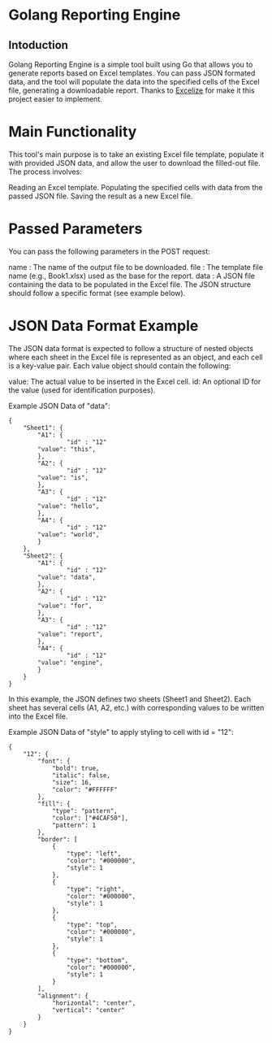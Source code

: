 ﻿# Golang Reporting Engine

## Intoduction

Golang Reporting Engine is a simple tool built using Go that allows you to generate reports based on Excel templates. You can pass JSON formated data, and the tool will populate the data into the specified cells of the Excel file, generating a downloadable report. Thanks to [Excelize](https://github.com/qax-os/excelize) for make it this project easier to implement.

# Main Functionality

This tool's main purpose is to take an existing Excel file template, populate it with provided JSON data, and allow the user to download the filled-out file. The process involves:

Reading an Excel template.
Populating the specified cells with data from the passed JSON file.
Saving the result as a new Excel file.

# Passed Parameters

You can pass the following parameters in the POST request:

name : The name of the output file to be downloaded.
file : The template file name (e.g., Book1.xlsx) used as the base for the report.
data : A JSON file containing the data to be populated in the Excel file. The JSON structure should follow a specific format (see example below).

# JSON Data Format Example

The JSON data format is expected to follow a structure of nested objects where each sheet in the Excel file is represented as an object, and each cell is a key-value pair. Each value object should contain the following:

value: The actual value to be inserted in the Excel cell.
id: An optional ID for the value (used for identification purposes).

Example JSON Data of "data":

```
{
    "Sheet1": {
        "A1": {
            	"id" : "12"
		"value": "this",
        },
        "A2": {
            	"id" : "12"
		"value": "is",
        },
        "A3": {
            	"id" : "12"
		"value": "hello",
        },
        "A4": {
            	"id" : "12"
		"value": "world",
        }
    },
    "Sheet2": {
        "A1": {
            	"id" : "12"
		"value": "data",
        },
        "A2": {
            	"id" : "12"
		"value": "for",
        },
        "A3": {
            	"id" : "12"
		"value": "report",
        },
        "A4": {
            	"id" : "12"
		"value": "engine",
        }
    }
}
```

In this example, the JSON defines two sheets (Sheet1 and Sheet2). Each sheet has several cells (A1, A2, etc.) with corresponding values to be written into the Excel file.

Example JSON Data of "style" to apply styling to cell with id = "12":

```
{
    "12": {
        "font": {
            "bold": true,
            "italic": false,
            "size": 16,
            "color": "#FFFFFF"
        },
        "fill": {
            "type": "pattern",
            "color": ["#4CAF50"],
            "pattern": 1
        },
        "border": [
            {
                "type": "left",
                "color": "#000000",
                "style": 1
            },
            {
                "type": "right",
                "color": "#000000",
                "style": 1
            },
            {
                "type": "top",
                "color": "#000000",
                "style": 1
            },
            {
                "type": "bottom",
                "color": "#000000",
                "style": 1
            }
        ],
        "alignment": {
            "horizontal": "center",
            "vertical": "center"
        }
    }
}
```
